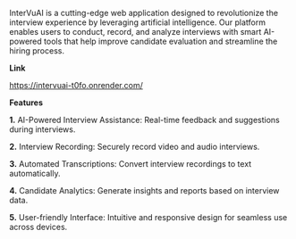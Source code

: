 InterVuAI is a cutting-edge web application designed to revolutionize the interview experience by leveraging artificial intelligence. Our platform enables users to conduct, record, and analyze interviews with smart AI-powered tools that help improve candidate evaluation and streamline the hiring process.

**Link**

https://intervuai-t0fo.onrender.com/

**Features**

**1.** AI-Powered Interview Assistance: Real-time feedback and suggestions during interviews.

**2.** Interview Recording: Securely record video and audio interviews.

**3.** Automated Transcriptions: Convert interview recordings to text automatically.

**4.** Candidate Analytics: Generate insights and reports based on interview data.

**5.** User-friendly Interface: Intuitive and responsive design for seamless use across devices.

